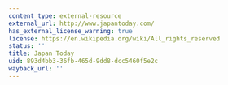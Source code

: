 ```yaml
---
content_type: external-resource
external_url: http://www.japantoday.com/
has_external_license_warning: true
license: https://en.wikipedia.org/wiki/All_rights_reserved
status: ''
title: Japan Today
uid: 893d4bb3-36fb-465d-9dd8-dcc5460f5e2c
wayback_url: ''
---
```

